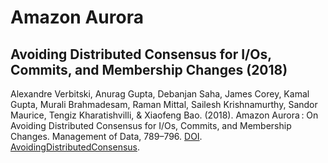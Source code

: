 # Amazon Aurora

## Avoiding Distributed Consensus for I/Os, Commits, and Membership Changes (2018)

Alexandre Verbitski, Anurag Gupta, Debanjan Saha, James Corey, Kamal Gupta, Murali Brahmadesam, Raman Mittal, Sailesh Krishnamurthy, Sandor Maurice, Tengiz Kharatishvilli, & Xiaofeng Bao. (2018). Amazon Aurora : On Avoiding Distributed Consensus for I/Os, Commits, and Membership Changes. Management of Data, 789–796. [DOI](https://doi-org.proxy1.ncu.edu/10.1145/3183713.3196937). [AvoidingDistributedConsensus](AvoidingDistributedConsensus.pdf).
